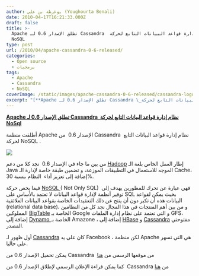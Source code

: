 ```yaml
---
author: يوغرطة بن علي (Youghourta Benali)
date: 2010-04-17T16:21:33.000Z
draft: false
title: >-
  Apache تطلق الإصدار 0.6 لـ Cassandra  نظام إدارة قواعد البيانات التابع لحركة
  NoSQL
type: post
url: /2010/04/apache-cassandra-0-6-released/
categories:
  - Open source
  - برمجيات
tags:
  - Apache
  - Cassandra
  - NoSQL
coverImage: /static/images/apache-cassandra-0-6-released/cassandra-logo.jpeg
excerpt: "[**Apache تطلق الإصدار 0.6 لـ Cassandra \_نظام إدارة قواعد البيانات التابع لحركة NoSql**](https://www.it-scoop.com/2010/04/apache-cassandra-0-6-released/)\n\nأطلقت منظمة Apache الإصدار 0.6 \_من Cassandra\_ نظام إدارة قواعد البيانات التابع لحركة NoSQL .\n\n\n\nمن بين ما جاء في الإصدار 0.6 \_نجد كلا من دعم [Hadoop](http://en.wikipedia.org/wiki/Hadoop) إطار العمل"
---
```

[**Apache تطلق الإصدار 0.6 لـ Cassandra  نظام إدارة قواعد البيانات التابع لحركة NoSql**](https://www.it-scoop.com/2010/04/apache-cassandra-0-6-released/)

أطلقت منظمة Apache الإصدار 0.6  من Cassandra  نظام إدارة قواعد البيانات التابع لحركة NoSQL .

![](/static/images/apache-cassandra-0-6-released/cassandra-logo.jpeg)

من بين ما جاء في الإصدار 0.6  نجد كلا من دعم [Hadoop](http://en.wikipedia.org/wiki/Hadoop) إطار العمل الخاص بلغة الـ Java الموجه للاستعمال في التطبيقات الموزعة، و تضمين طبقة خاصة لإدارة الـ Cache، إضافة إلى تعزيز أداء  النظام بنسبة 30%.

فيما يخص حركة [NoSQL ](http://en.wikipedia.org/wiki/Nosql)( Not Only SQL)  فهي عبارة عن تحرك للمطورين يهدف إلى توفير أنظمة لإدارة قواعد البيانات لا تعتمد بالأساس على SQL بحيث يمكن لقواعد البيانات هذه أن تكبر دون أن ينتج عن ذلك التعقيدات الخاصة بقواعد البيانات العلائقية (relational data base)، و من بين أهم المنتجات في هذا المجال نجد كل من النظامين المملوكين [BigTable](http://en.wikipedia.org/wiki/BigTable) الخاصة بـ Google و التي تعتمد على نظام إدارة الملفات GFS، إضافة إلى [Dynamo ](http://en.wikipedia.org/wiki/Dynamo_\(storage_system\))الخاصة بـ Amazone ، إضافة إلى [HBase](http://en.wikipedia.org/wiki/HBase) و [Cassandra](http://en.wikipedia.org/wiki/Apache_Cassandra) مفتوحتي المصدر.

أول ظهور لـ [Cassandra](http://en.wikipedia.org/wiki/Apache_Cassandra) كان على يد Facebook ، لكن منظمة Apache هي التي تسهر علي حاليا.

يمكن تحميل الإصدار 0.6 من Cassandra  من موقعها الرسمي من [هنا](http://cassandra.apache.org/)

كما يمكن قراءة الإعلان الرسمي لإطلاق الإصدار 0.6 من  Cassandra من [هنا](https://blogs.apache.org/foundation/date/20100413)

